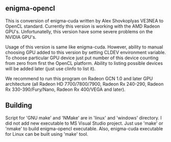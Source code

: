 ## enigma-opencl

This is conversion of enigma-cuda written by Alex Shovkoplyas VE3NEA to OpenCL standard.
Currently this version is working with the AMD Radeon GPU's. Unfortunatelly, this version
have some severe problems on the NVIDIA GPU's.

Usage of this version is same like enigma-cuda. However, ability to manual choosing GPU
added to this version by setting CLDEV environment variable. To choose particular GPU device
just put number of this device counting from zero from first the OpenCL platform.
Ability to listing possible devices will be added later (just use clinfo to list it).

We recommend to run this program on Radeon GCN 1.0 and later GPU architecture
(all Radeon HD 7700/7800/7900, Radeon Rx 240-290, Radeon Rx 330-390/Fury/Nano,
Radeon Rx 400/VEGA and later).

## Building

Script for 'GNU make' and 'NMake' are in 'linux' and 'windows' directory.
I did not add new executable to MS Visual Studio project. Just use 'make' or 'nmake' to
build enigma-opencl executable. Also, enigma-cuda executable for Linux can be built
using 'make' tool.

